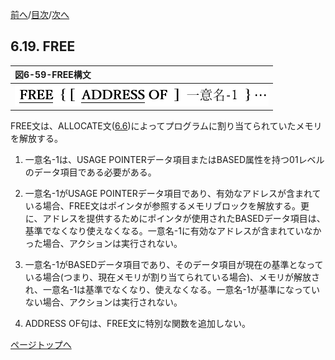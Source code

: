 <!--navi start1-->
[前へ](6-18.md)/[目次](https://opensourcecobol.github.io/markdown/TOC.html)/[次へ](6-20.md)
<!--navi end1-->
## 6.19. FREE

|図6-59-FREE構文|
|:--|
|![alt text](Image/6-59.png)|

FREE文は、ALLOCATE文([6.6](6-6.md))によってプログラムに割り当てられていたメモリを解放する。

1. 一意名-1は、USAGE POINTERデータ項目またはBASED属性を持つ01レベルのデータ項目である必要がある。

2. 一意名-1がUSAGE POINTERデータ項目であり、有効なアドレスが含まれている場合、FREE文はポインタが参照するメモリブロックを解放する。更に、アドレスを提供するためにポインタが使用されたBASEDデータ項目は、基準でなくなり使えなくなる。一意名-1に有効なアドレスが含まれていなかった場合、アクションは実行されない。

3. 一意名-1がBASEDデータ項目であり、そのデータ項目が現在の基準となっている場合(つまり、現在メモリが割り当てられている場合)、メモリが解放され、一意名-1は基準でなくなり、使えなくなる。一意名-1が基準になっていない場合、アクションは実行されない。

4. ADDRESS OF句は、FREE文に特別な関数を追加しない。

<!--navi start2-->

[ページトップへ](6-19.md)
<!--navi end2-->
